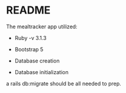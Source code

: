 # README

The mealtracker app utilized:

* Ruby -v 3.1.3

* Bootstrap 5

* Database creation

* Database initialization

a rails db:migrate should be all needed to prep.
